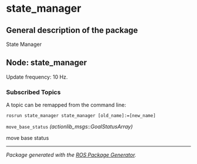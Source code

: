 # state_manager

## General description of the package

<!--- protected region package description begin -->
State Manager
<!--- protected region package description end -->

<!--- todo How to handle the image generation -->
<!--- <img src="./model/state_manager.png" width="300px" />-->

## Node: state_manager

Update frequency: 10 Hz.

<!--- protected region state_manager begin -->
<!--- protected region state_manager end -->

### Subscribed Topics

A topic can be remapped from the command line:

```shell
rosrun state_manager state_manager [old_name]:=[new_name]
```

`move_base_status` *(actionlib_msgs::GoalStatusArray)*
<!--- protected region subscriber move_base_status begin -->
move base status
<!--- protected region subscriber move_base_status end -->

---

*Package generated with the [ROS Package Generator](https://github.com/tecnalia-advancedmanufacturing-robotics/ros_pkg_gen).*
